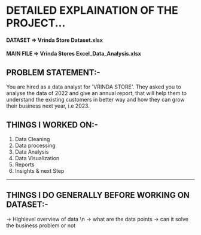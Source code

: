 # DETAILED EXPLAINATION OF THE PROJECT... #


 #### DATASET =>  Vrinda Store Dataset.xlsx ####
 #### MAIN FILE => Vrinda Stores Excel_Data_Analysis.xlsx ####


PROBLEM STATEMENT:- 
-------------------------
You are hired as a data analyst for 'VRINDA STORE'. They asked you to analyse the data of 2022 and give an annual report, that will help them to understand the existing 
customers in better way and how they can grow their business next year, i.e 2023.


THINGS I WORKED ON:-
--------------------------
1. Data Cleaning
2. Data processing
3. Data Analysis
4. Data Visualization
5. Reports
6. Insights & next Step
----------------------------

THINGS I DO GENERALLY BEFORE WORKING ON DATASET:-
---------------------------------------------------
-> Highlevel overview of data \n
-> what are the data points
-> can it solve the business problem or not








